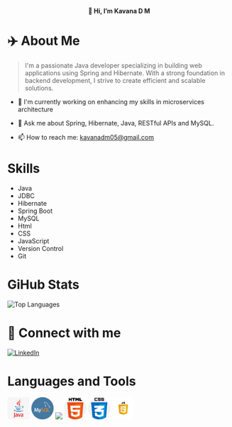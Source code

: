 <p align="center"><b>
👋 Hi, I’m Kavana D M</b></p>
 

# ✈️ About Me
> I'm a passionate Java developer specializing in building web applications using Spring and Hibernate. With a strong foundation in backend development, I strive to create efficient and scalable solutions.
* 🔭 I'm currently working on enhancing my skills in microservices architecture
+ 💬 Ask me about Spring, Hibernate, Java, RESTful APIs and MySQL.
- 📫 How to reach me: kavanadm05@gmail.com

# Skills
- Java
- JDBC
- Hibernate
- Spring Boot
- MySQL
- Html
- CSS
- JavaScript
- Version Control
- Git

# GiHub Stats
![Top Languages](https://github-readme-stats.vercel.app/api/top-langs/?username=your-github-username)


# 🔗 Connect with me
[![LinkedIn](https://img.shields.io/badge/LinkedIn-0077B5?style=for-the-badge&logo=linkedin&logoColor=white)](https://www.linkedin.com/in/kavanadm)


# Languages and Tools
<img src="https://github.com/dmKavana/dmKavana/blob/main/png-transparent-java-logo-java-runtime-environment-computer-icons-java-platform-standard-edition-java-miscellaneous-text-logo-thumbnail.png?raw=true" alt="java" width="50" height="50">
<img src="./download (2).png" width="50" height="50">
<img src=" width="50" height="50">
<img src="https://github.com/dmKavana/dmKavana/blob/main/download.png" width="50" height="50">
<img src="./download (1).png" width="50" height="50">
<img src="./images.png" width="50" height="50">

